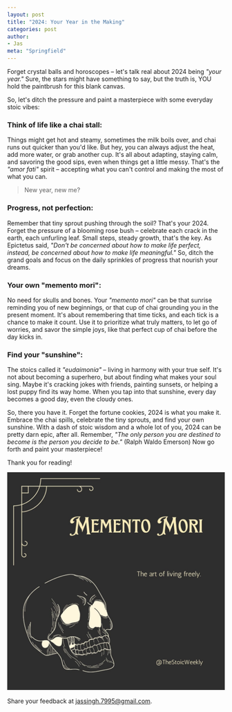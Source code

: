 ```yaml
---
layout: post
title: "2024: Your Year in the Making"
categories: post
author:
- Jas
meta: "Springfield"
---
```


Forget crystal balls and horoscopes – let's talk real about 2024 being *"your year."* Sure, the stars might have something to say, but the truth is, YOU hold the paintbrush for this blank canvas. 

So, let's ditch the pressure and paint a masterpiece with some everyday stoic vibes:

### **Think of life like a chai stall:**

Things might get hot and steamy, sometimes the milk boils over, and chai runs out quicker than you'd like. But hey, you can always adjust the heat, add more water, or grab another cup. It's all about adapting, staying calm, and savoring the good sips, even when things get a little messy. That's the *"amor fati"* spirit – accepting what you can't control and making the most of what you can.

> New year, new me?

### **Progress, not perfection:**

Remember that tiny sprout pushing through the soil? That's your 2024. Forget the pressure of a blooming rose bush – celebrate each crack in the earth, each unfurling leaf. Small steps, steady growth, that's the key. As Epictetus said, *"Don't be concerned about how to make life perfect, instead, be concerned about how to make life meaningful."* So, ditch the grand goals and focus on the daily sprinkles of progress that nourish your dreams.

### **Your own "memento mori":**

No need for skulls and bones. Your *"memento mori"* can be that sunrise reminding you of new beginnings, or that cup of chai grounding you in the present moment. It's about remembering that time ticks, and each tick is a chance to make it count. Use it to prioritize what truly matters, to let go of worries, and savor the simple joys, like that perfect cup of chai before the day kicks in.

### **Find your "sunshine":**

The stoics called it *"eudaimonia"* – living in harmony with your true self. It's not about becoming a superhero, but about finding what makes your soul sing. Maybe it's cracking jokes with friends, painting sunsets, or helping a lost puppy find its way home. When you tap into that sunshine, every day becomes a good day, even the cloudy ones.

So, there you have it. Forget the fortune cookies, 2024 is what you make it. Embrace the chai spills, celebrate the tiny sprouts, and find your own sunshine. With a dash of stoic wisdom and a whole lot of you, 2024 can be pretty darn epic, after all. Remember, *"The only person you are destined to become is the person you decide to be."* (Ralph Waldo Emerson) Now go forth and paint your masterpiece!


Thank you for reading!

![Memento Mori: The Art of Living Freely](<../TSW Assets/memento-mori-tsw.jpeg> "Memento Mori")

Share your feedback at [jassingh.7995@gmail.com](mailto:jassingh.7995@gmail.com?subject=Feedback).
